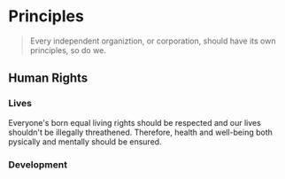 # Principles

> Every independent organiztion, or corporation, should have its own principles, so do we.

## Human Rights

### Lives

Everyone's born equal living rights should be respected and our lives shouldn't be illegally threathened. Therefore, health and well-being both pysically and mentally should be ensured.

### Development

